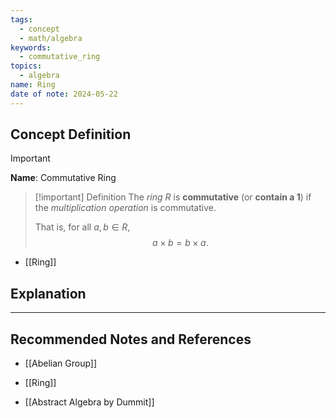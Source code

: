 ```yaml
---
tags:
  - concept
  - math/algebra
keywords:
  - commutative_ring
topics:
  - algebra
name: Ring
date of note: 2024-05-22
---
```


## Concept Definition

>[!important]
>**Name**: Commutative Ring

>[!important] Definition
>The *ring* $R$ is **commutative** (or **contain a $1$**) if the *multiplication operation* is commutative. 
>
>That is, for all $a, b \in R$,
>$$
>a \times b = b \times a.
>$$

- [[Ring]]


## Explanation





-----------
##  Recommended Notes and References

- [[Abelian Group]]

- [[Ring]]

- [[Abstract Algebra by Dummit]]